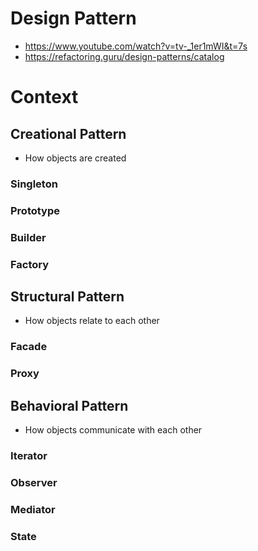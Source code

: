 # Design Pattern
- https://www.youtube.com/watch?v=tv-_1er1mWI&t=7s
- https://refactoring.guru/design-patterns/catalog

# Context

## Creational Pattern
- How objects are created

### Singleton

### Prototype

### Builder

### Factory

## Structural Pattern
- How objects relate to each other

### Facade

### Proxy

## Behavioral Pattern
- How objects communicate with each other

### Iterator

### Observer

### Mediator

### State
